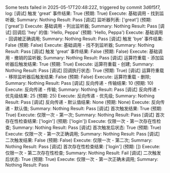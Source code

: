 Some tests failed in 2025-05-17T20:48:22Z, triggered by commit 3d6f5f7, log:
[调试] 触发 'great' 事件结果: True (预期: True)
Execute: 基础调用 - 找到监听器; Summary: Nothing
Result: Pass
[调试] 监听器列表: ['great'] (预期: ['great'])
Execute: 基础调用 - 列出监听器; Summary: Nothing
Result: Pass
[调试] 回调后 'hey' 的值: 'Hello, Peppa' (预期: 'Hello, Peppa')
Execute: 基础调用 - 回调被正确调用; Summary: Nothing
Result: Pass
[调试] 触发 'bye' 事件结果: False (预期: False)
Execute: 基础调用 - 找不到监听器; Summary: Nothing
Result: Pass
[调试] 触发 'great' 事件结果: False (预期: False)
Execute: 基础调用 - 撤销的监听器; Summary: Nothing
Result: Pass
[调试] 运算符重载 - 添加监听器后触发结果: True (预期: True)
Execute: 运算符重载 - 创建; Summary: Nothing
Result: Pass
[调试] 回调执行状态: True (预期: True)
[调试] 运算符重载 - 移除监听器后触发结果: False (预期: False)
Execute: 运算符重载 - 删除; Summary: Nothing
Result: Pass
[调试] 反向传递 - 传输结果: 10 (预期: 10)
Execute: 反向传递 - 传输; Summary: Nothing
Result: Pass
[调试] 反向传递 - 优先级结果: 25 (预期: 25)
Execute: 反向传递 - 优先级; Summary: Nothing
Result: Pass
[调试] 反向传递 - 默认值结果: None (预期: None)
Execute: 反向传递 - 默认值; Summary: Nothing
Result: Pass
[调试] 首次触发结果: True (预期: True)
Execute: 仅限一次 - 第一次; Summary: Nothing
Result: Pass
[调试] 首次存在性检查结果: ['login'] (预期: ['login'])
Execute: 仅限一次 - 第一次存在性检查; Summary: Nothing
Result: Pass
[调试] 首次触发后状态: True (预期: True)
Execute: 仅限一次 - 第一次正确调用; Summary: Nothing
Result: Pass
[调试] 二次触发结果: False (预期: False)
Execute: 仅限一次 - 第二次; Summary: Nothing
Result: Pass
[调试] 首次存在性检查结果: ['login'] (预期: [])
Execute: 仅限一次 - 第二次存在性检查; Summary: Nothing
Result: Fail
[调试] 二次触发后状态: True (预期: True)
Execute: 仅限一次 - 第一次正确未调用; Summary: Nothing
Result: Pass
